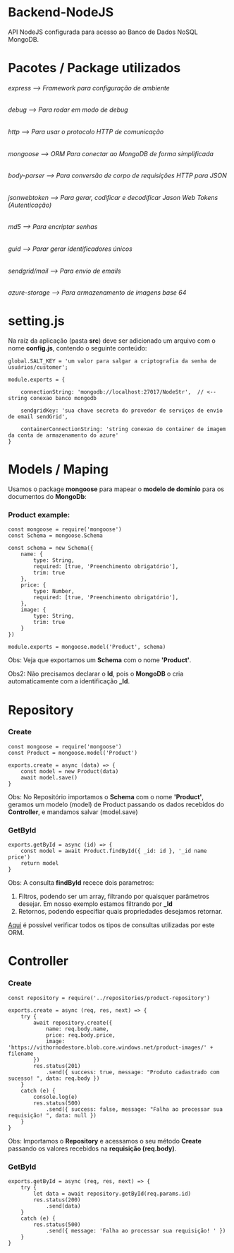 # Backend-NodeJS

API NodeJS configurada para acesso ao Banco de Dados NoSQL MongoDB.


# Pacotes / Package utilizados

###### express          --> Framework para configuração de ambiente 
###### debug            --> Para rodar em modo de debug
###### http             --> Para usar o protocolo HTTP de comunicação
###### mongoose         --> ORM Para conectar ao MongoDB de forma simplificada
###### body-parser      --> Para conversão de corpo de requisições HTTP para JSON
###### jsonwebtoken     --> Para gerar, codificar e decodificar Jason Web Tokens (Autenticação)
###### md5              --> Para encriptar senhas
###### guid             --> Parar gerar identificadores únicos
###### sendgrid/mail    --> Para envio de emails
###### azure-storage    --> Para armazenamento de imagens base 64



# setting.js

Na raíz da aplicação (pasta **src**) deve ser adicionado um arquivo com o nome **config.js**, contendo o seguinte conteúdo:
```
global.SALT_KEY = 'um valor para salgar a criptografia da senha de usuários/customer'; 

module.exports = {

    connectionString: 'mongodb://localhost:27017/NodeStr',  // <-- string conexao banco mongodb
    
    sendgridKey: 'sua chave secreta do provedor de serviços de envio de email sendGrid',   

    containerConnectionString: 'string conexao do container de imagem da conta de armazenamento do azure' 
}
```



# Models / Maping

Usamos o package **mongoose** para mapear o **modelo de domínio** para os documentos do **MongoDb**:


### Product example:
```
const mongoose = require('mongoose')
const Schema = mongoose.Schema

const schema = new Schema({
    name: {
        type: String,
        required: [true, 'Preenchimento obrigatório'],
        trim: true
    },
    price: {
        type: Number,
        required: [true, 'Preenchimento obrigatório'],
    },
    image: {
        type: String,     
        trim: true
    }
})

module.exports = mongoose.model('Product', schema)
```

Obs: Veja que exportamos um **Schema** com o nome **'Product'**.

Obs2: Não precisamos declarar o **Id**, pois o **MongoDB** o cria automaticamente com a identificação **_Id**.




# Repository

### Create

```
const mongoose = require('mongoose')
const Product = mongoose.model('Product')

exports.create = async (data) => {
    const model = new Product(data)
    await model.save()
}
```

Obs: No Repositório importamos o **Schema** com o nome **'Product'**, geramos um modelo (model) de Product passando os dados recebidos do **Controller**, e mandamos salvar (model.save)


### GetById
```
exports.getById = async (id) => {
    const model = await Product.findById({ _id: id }, '_id name price')
    return model
}
```

Obs: A consulta **findById** recece dois parametros:   
01. Filtros, podendo ser um array, filtrando por quaisquer parâmetros desejar. Em nosso exemplo estamos filtrando por **_Id**
02. Retornos, podendo especifiar quais propriedades desejamos retornar.

[Aqui](https://mongoosejs.com/docs/queries.html) é possível verificar todos os tipos de consultas utilizadas por este ORM.




# Controller

### Create

```
const repository = require('../repositories/product-repository')

exports.create = async (req, res, next) => {
    try {    
        await repository.create({
            name: req.body.name,
            price: req.body.price,
            image: 'https://vithornodestore.blob.core.windows.net/product-images/' + filename
        })
        res.status(201)
            .send({ success: true, message: "Produto cadastrado com sucesso! ", data: req.body })
    }
    catch (e) {
        console.log(e)
        res.status(500)
            .send({ success: false, message: "Falha ao processar sua requisição! ", data: null })
    }
}
```

Obs: Importamos o **Repository** e acessamos o seu método **Create** passando os valores recebidos na **requisição (req.body)**.


### GetById

```
exports.getById = async (req, res, next) => {
    try {
        let data = await repository.getById(req.params.id)
        res.status(200)
            .send(data)
    }
    catch (e) {
        res.status(500)
            .send({ message: 'Falha ao processar sua requisição! ' })
    }
}
```






